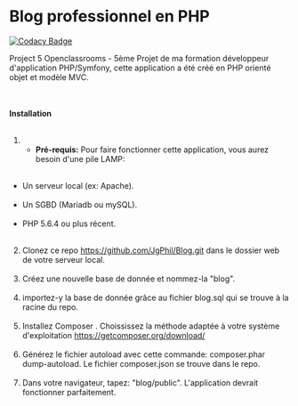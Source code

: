 # Blog professionnel en PHP

[![Codacy Badge](https://api.codacy.com/project/badge/Grade/ea4601ed913940a5b962c72a99d880be)](https://app.codacy.com/manual/JgPhil/Blog?utm_source=github.com&utm_medium=referral&utm_content=JgPhil/Blog&utm_campaign=Badge_Grade_Dashboard)

Project 5 Openclassrooms - 5ème Projet de ma formation développeur d'application PHP/Symfony, cette application a été créé en PHP orienté objet et modèle MVC. <br><br><br>

<b>Installation</b><br><br>
1.  - <b>Pré-requis:</b> Pour faire fonctionner cette application, vous aurez besoin d'une pile LAMP:<br><br>
  -  Un serveur local (ex: Apache).<br><br>
  -  Un SGBD (Mariadb ou mySQL). <br><br>
  -  PHP 5.6.4 ou plus récent. <br><br>
2. Clonez ce repo  <https://github.com/JgPhil/Blog.git> dans le dossier web de votre serveur local.<br><br>
3. Créez une nouvelle base de donnée et nommez-la "blog".  <br><br>
4. importez-y la base de donnée grâce au fichier blog.sql qui se trouve à la racine du repo. <br><br>
5. Installez Composer . Choississez la méthode adaptée à votre système d'exploitation <https://getcomposer.org/download/><br><br>
6. Générez le fichier autoload avec cette commande: composer.phar dump-autoload. Le fichier composer.json se trouve dans le repo.<br><br>
7. Dans votre navigateur, tapez: "blog/public". L'application devrait fonctionner parfaitement.<br>
